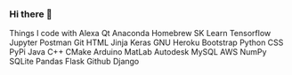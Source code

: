 ### Hi there 👋

<!--
**iamjayantjha/iamjayantjha** is a ✨ _special_ ✨ repository because its `README.md` (this file) appears on your GitHub profile.

Here are some ideas to get you started:

- 🔭 I’m currently working on ...
- 🌱 I’m currently learning ...
- 👯 I’m looking to collaborate on ...
- 🤔 I’m looking for help with ...
- 💬 Ask me about ...
- 📫 How to reach me: ...
- 😄 Pronouns: ...
- ⚡ Fun fact: ...
-->
Things I code with 
Alexa Qt Anaconda Homebrew SK Learn Tensorflow Jupyter Postman Git HTML Jinja Keras GNU Heroku Bootstrap Python CSS PyPi Java C++ CMake Arduino MatLab Autodesk MySQL AWS NumPy SQLite Pandas Flask Github Django

